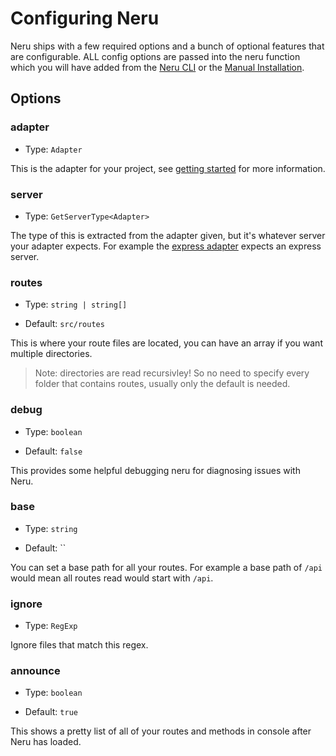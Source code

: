 # Configuring Neru

Neru ships with a few required options and a bunch of optional features that are configurable. ALL config options are passed into the neru function which you will have added from the [Neru CLI](/guide/#quick-start) or the [Manual Installation](/guide/existing-project).

## Options

### adapter

- Type: `Adapter`

This is the adapter for your project, see [getting started](/guide/#neru-cli) for more information.

### server

- Type: `GetServerType<Adapter>`

The type of this is extracted from the adapter given, but it's whatever server your adapter expects. For example the [express adapter](/adapters/express) expects an express server.

### routes

- Type: `string | string[]`

- Default: `src/routes`

This is where your route files are located, you can have an array if you want multiple directories.

> Note: directories are read recursivley! So no need to specify every folder that contains routes, usually only the default is needed.

### debug

- Type: `boolean`

- Default: `false`

This provides some helpful debugging neru for diagnosing issues with Neru.

### base

- Type: `string`

- Default: ``

You can set a base path for all your routes. For example a base path of `/api` would mean all routes read would start with `/api`.

### ignore

- Type: `RegExp`

Ignore files that match this regex.

### announce

- Type: `boolean`

- Default: `true`

This shows a pretty list of all of your routes and methods in console after Neru has loaded.